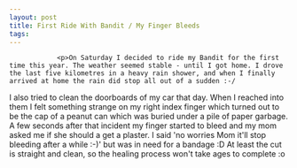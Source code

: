 ```yaml
---
layout: post
title: First Ride With Bandit / My Finger Bleeds
tags:
---
```



                <p>On Saturday I decided to ride my Bandit for the first time this year. The weather seemed stable - until I got home. I drove the last five kilometres in a heavy rain shower, and when I finally arrived at home the rain did stop all out of a sudden :-/
I also tried to clean the doorboards of my car that day. When I reached into them I felt something strange on my right index finger which turned out to be the cap of a peanut can which was buried under a pile of paper garbage. A few seconds after that incident my finger started to bleed and my mom asked me if she should a get a plaster. I said 'no worries Mom it'll stop bleeding after a while :-)' but was in need for a bandage :D At least the cut is straight and clean, so the healing process won't take ages to complete :o</p>
